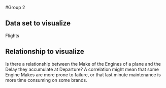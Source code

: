 #Group 2

## Data set to visualize

Flights

## Relationship to visualize

Is there a relationship between the Make of the Engines of a plane and the Delay they accumulate at Departure? A correlation might mean that some Engine Makes are more prone to failure, or that last minute maintenance is more time consuming on some brands.